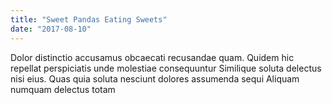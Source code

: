 ```yaml
---
title: "Sweet Pandas Eating Sweets"
date: "2017-08-10"
---
```


Dolor distinctio accusamus obcaecati recusandae quam.
Quidem hic repellat perspiciatis unde molestiae consequuntur
Similique soluta delectus nisi eius.
Quas quia soluta nesciunt dolores assumenda sequi
Aliquam numquam delectus totam


